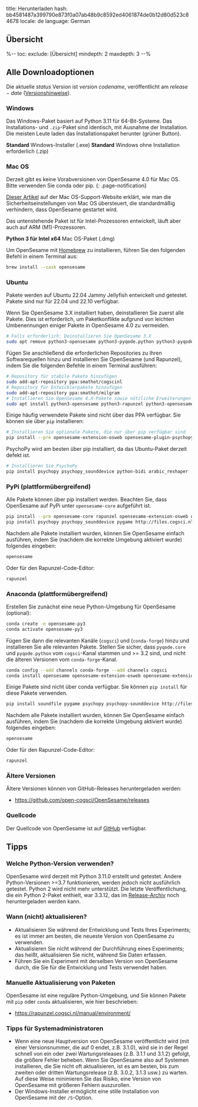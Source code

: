 title: Herunterladen
hash: bb4581487a399790e873f0a07ab48b9c8592ed4061874de0b12d80d523c84678
locale: de
language: German

<script>
function startDownload(url) {
	document.getElementById('click-here').href = url
	window.location.href = url
	document.getElementById('download-started').style.display = 'block'
	document.getElementById('download-started').scrollIntoView()
}
</script>

<div class="info-box" id="download-started" markdown="1" style="display:none;">

<h3>Ihr Download sollte in Kürze starten!</h3>

<a role="button" class="btn btn-success btn-align-left" href="https://www.buymeacoffee.com/cogsci">
<span class="glyphicon glyphicon-heart" aria-hidden="true"></span>
Helfen Sie uns, konzentriert zu bleiben und kaufen Sie uns einen Kaffee!
</a>

Kaffee hält uns wach, damit wir kostenlose Software entwickeln und Ihre Fragen im Support-Forum beantworten können!

Klicken Sie <a id="click-here">hier</a>, wenn Ihr Download nicht startet.
</div>


## Übersicht

%--
toc:
 exclude: [Übersicht]
 mindepth: 2
 maxdepth: 3
--%


## Alle Downloadoptionen

Die aktuelle $status$ Version ist $version$ *$codename$*, veröffentlicht am $release-date$ ([Versionshinweise](http://osdoc.cogsci.nl/$branch$/notes/$notes$)).


### Windows

Das Windows-Paket basiert auf Python 3.11 für 64-Bit-Systeme. Das Installations- und `.zip`-Paket sind identisch, mit Ausnahme der Installation. Die meisten Leute laden das Installationspaket herunter (grüner Button).

<a role="button" class="btn btn-success btn-align-left" onclick="startDownload('$url-windows-exe-py3$')">
	<b>Standard</b> Windows-Installer (.exe)
</a>

<a role="button" class="btn btn-default btn-align-left" onclick="startDownload('$url-windows-zip-py3$')">
	<b>Standard</b> Windows ohne Installation erforderlich (.zip)
</a>


### Mac OS

Derzeit gibt es keine Vorabversionen von OpenSesame 4.0 für Mac OS. Bitte verwenden Sie conda oder pip.
{: .page-notification}

[Dieser Artikel](https://support.apple.com/en-in/guide/mac-help/mh40616/mac) auf der Mac OS-Support-Website erklärt, wie man die Sicherheitseinstellungen von Mac OS übersteuert, die standardmäßig verhindern, dass OpenSesame gestartet wird.

Das untenstehende Paket ist für Intel-Prozessoren entwickelt, läuft aber auch auf ARM (M1)-Prozessoren.

<a role="button" class="btn btn-default btn-align-left" onclick="startDownload('$url-osx-dmg-x64-py3$')">
	<b>Python 3 für Intel x64</b> Mac OS-Paket (.dmg)
</a>

Um OpenSesame mit [Homebrew](https://brew.sh/) zu installieren, führen Sie den folgenden Befehl in einem Terminal aus:

```bash
brew install --cask opensesame
```


### Ubuntu

Pakete werden auf Ubuntu 22.04 Jammy Jellyfish entwickelt und getestet. Pakete sind nur für 22.04 und 22.10 verfügbar.

Wenn Sie OpenSesame 3.X installiert haben, deinstallieren Sie zuerst alle Pakete. Dies ist erforderlich, um Paketkonflikte aufgrund von leichten Umbenennungen einiger Pakete in OpenSesame 4.0 zu vermeiden.

```bash
# Falls erforderlich: Deinstallieren Sie OpenSesame 3.X
sudo apt remove python3-opensesame python3-pyqode.python python3-pyqode.core python3-rapunzel python3-opensesame-extension* python3-opensesame-plugin*
```

Fügen Sie anschließend die erforderlichen Repositories zu Ihren Softwarequellen hinzu und installieren Sie OpenSesame (und Rapunzel), indem Sie die folgenden Befehle in einem Terminal ausführen:

```bash
# Repository für stabile Pakete hinzufügen
sudo add-apt-repository ppa:smathot/cogscinl
# Repository für Entwicklerpakete hinzufügen
sudo add-apt-repository ppa:smathot/milgram
# Installieren Sie OpenSesame 4.X-Pakete sowie nützliche Erweiterungen
sudo apt install python3-opensesame python3-rapunzel python3-opensesame-extension-updater python3-pygaze python3-pygame python3-opensesame-extension-language-server
```

Einige häufig verwendete Pakete sind nicht über das PPA verfügbar. Sie können sie über `pip` installieren:

```bash
# Installieren Sie optionale Pakete, die nur über pip verfügbar sind
pip install --pre opensesame-extension-osweb opensesame-plugin-psychopy opensesame-plugin-media_player_mpy http://files.cogsci.nl/expyriment-0.10.0+opensesame2-py3-none-any.whl
```

PsychoPy wird am besten über pip installiert, da das Ubuntu-Paket derzeit defekt ist.

```bash
# Installieren Sie PsychoPy
pip install psychopy psychopy_sounddevice python-bidi arabic_reshaper
```


### PyPi (plattformübergreifend)

Alle Pakete können über pip installiert werden. Beachten Sie, dass OpenSesame auf PyPi unter `opensesame-core` aufgeführt ist.

```bash
pip install --pre opensesame-core rapunzel opensesame-extension-osweb opensesame-extension-updater opensesame-plugin-psychopy opensesame-plugin-media_player_mpy
pip install psychopy psychopy_sounddevice pygame http://files.cogsci.nl/expyriment-0.10.0+opensesame2-py3-none-any.whl https://github.com/smathot/PyGaze/releases/download/prerelease%2F0.8.0a3/python_pygaze-0.8.0a3-py3-none-any.whl
```

Nachdem alle Pakete installiert wurden, können Sie OpenSesame einfach ausführen, indem Sie (nachdem die korrekte Umgebung aktiviert wurde) folgendes eingeben:

```bash
opensesame
```

Oder für den Rapunzel-Code-Editor:

```bash
rapunzel
```


### Anaconda (plattformübergreifend)

Erstellen Sie zunächst eine neue Python-Umgebung für OpenSesame (optional):

```bash
conda create -n opensesame-py3
conda activate opensesame-py3
```

Fügen Sie dann die relevanten Kanäle (`cogsci`) und (`conda-forge`) hinzu und installieren Sie alle relevanten Pakete. Stellen Sie sicher, dass `pyqode.core` und `pyqode.python` vom `cogsci`-Kanal stammen und >= 3.2 sind, und nicht die älteren Versionen vom `conda-forge`-Kanal.

```bash
conda config --add channels conda-forge --add channels cogsci
conda install opensesame opensesame-extension-osweb opensesame-extension-updater opensesame-plugin-psychopy rapunzel pygaze
```

Einige Pakete sind nicht über conda verfügbar. Sie können `pip install` für diese Pakete verwenden.

```bash
pip install soundfile pygame psychopy psychopy-sounddevice http://files.cogsci.nl/expyriment-0.10.0+opensesame2-py3-none-any.whl
```

Nachdem alle Pakete installiert wurden, können Sie OpenSesame einfach ausführen, indem Sie (nachdem die korrekte Umgebung aktiviert wurde) folgendes eingeben:

```bash
opensesame
```

Oder für den Rapunzel-Code-Editor:

```bash
rapunzel
```


### Ältere Versionen

Ältere Versionen können von GitHub-Releases heruntergeladen werden:

- <https://github.com/open-cogsci/OpenSesame/releases>


### Quellcode

Der Quellcode von OpenSesame ist auf [GitHub](https://github.com/open-cogsci/OpenSesame) verfügbar.


## Tipps


### Welche Python-Version verwenden?

OpenSesame wird derzeit mit Python 3.11.0 erstellt und getestet. Andere Python-Versionen >=3.7 funktionieren, werden jedoch nicht ausführlich getestet. Python 2 wird nicht mehr unterstützt. Die letzte Veröffentlichung, die ein Python 2-Paket enthielt, war 3.3.12, das im [Release-Archiv](https://github.com/open-cogsci/OpenSesame/releases/tag/release%2F3.3.12) noch heruntergeladen werden kann.


### Wann (nicht) aktualisieren?

- Aktualisieren Sie während der Entwicklung und Tests Ihres Experiments; es ist immer am besten, die neueste Version von OpenSesame zu verwenden.
- Aktualisieren Sie nicht während der Durchführung eines Experiments; das heißt, aktualisieren Sie nicht, während Sie Daten erfassen.
- Führen Sie ein Experiment mit derselben Version von OpenSesame durch, die Sie für die Entwicklung und Tests verwendet haben.


### Manuelle Aktualisierung von Paketen

OpenSesame ist eine reguläre Python-Umgebung, und Sie können Pakete mit `pip` oder `conda` aktualisieren, wie hier beschrieben:

- <https://rapunzel.cogsci.nl/manual/environment/>


### Tipps für Systemadministratoren

- Wenn eine neue Hauptversion von OpenSesame veröffentlicht wird (mit einer Versionsnummer, die auf 0 endet, z.B. 3.1.0), wird sie in der Regel schnell von ein oder zwei Wartungsreleases (z.B. 3.1.1 und 3.1.2) gefolgt, die größere Fehler beheben. Wenn Sie OpenSesame also auf Systemen installieren, die Sie nicht oft aktualisieren, ist es am besten, bis zum zweiten oder dritten Wartungsrelease (z.B. 3.0.2, 3.1.3 usw.) zu warten. Auf diese Weise minimieren Sie das Risiko, eine Version von OpenSesame mit größeren Fehlern auszurollen.
- Der Windows-Installer ermöglicht eine stille Installation von OpenSesame mit der `/S`-Option.
